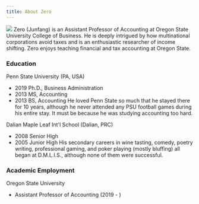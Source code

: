 ```yaml
---
title: About Zero
---
```

![](./img/about.png)
Zero (Junfang) is an Assistant Professor of Accounting at Oregon State University College of Business. He is deeply intrigued by how multinational corporations avoid taxes and is an enthusiastic researcher of income shifting. Zero enjoys teaching financial and tax accounting at Oregon State.

### Education

Penn State University (PA, USA)

- 2019 Ph.D., Business Administration
- 2013 MS, Accounting
- 2013 BS, Accounting
  He loved Penn State so much that he stayed there for 10 years, although he never attended any PSU football games during his entire stay. It must be because he was studying accounting too hard.

Dalian Maple Leaf Int'l School (Dalian, PRC)

- 2008 Senior High
- 2005 Junior High
  His secondary careers in wine tasting, comedy, poetry writing, professional gaming, and poker playing (mostly bluffing) all began at D.M.L.I.S., although none of them were successful.

### Academic Employment

Oregon State University

- Assistant Professor of Accounting (2019 - )
